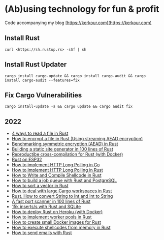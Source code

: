 # (Ab)using technology for fun & profit

Code accompanying my blog [https://kerkour.com](https://kerkour.com)

## Install Rust

```ShellSession
curl <https://sh.rustup.rs> -sSf | sh
```

## Install Rust Updater

```ShellSession
cargo install cargo-update && cargo install cargo-audit && cargo install cargo-audit --features=fix
```

## Fix Cargo Vulnerabilities

```ShellSession
cargo install-update -a && cargo update && cargo audit fix
```

## 2022

* [4 ways to read a file in Rust](https://kerkour.com/rust-read-file)
* [How to encrypt a file in Rust (Using streaming AEAD encryption)](https://kerkour.com/rust-file-encryption)
* [Benchmarking symmetric encryption (AEAD) in Rust](https://kerkour.com/rust-symmetric-encryption-aead-benchmark/)
* [Building a static site generator in 100 lines of Rust](https://kerkour.com/rust-static-site-generator)
* [Reproductibe cross-compilation for Rust (with Docker)](https://kerkour.com/rust-reproductible-cross-compilation-with-docker/)
* [Rust on ESP32](https://kerkour.com/rust-on-esp32)
* [How to implement HTTP Long Polling in Go](https://kerkour.com/go-http-long-polling/)
* [How to implement HTTP Long Polling in Rust](https://kerkour.com/rust-http-long-polling/)
* [How to Write and Compile Shellcode in Rust](https://kerkour.com/shellcode-in-rust/)
* [How to build a job queue with Rust and PostgreSQL](https://kerkour.com/rust-job-queue-with-postgresql/)
* [How to sort a vector in Rust](https://kerkour.com/rust-how-to-sort-a-vector/)
* [How to deal with large Cargo workspaces in Rust](https://kerkour.com/rust-large-cargo-workspace/)
* [Rust, How to convert String to Int and Int to String](https://kerkour.com/rust-string-to-int-and-int-to-string/)
* [A fast port scanner in 100 lines of Rust](https://kerkour.com/rust-fast-port-scanner/)
* [15k inserts/s with Rust and SQLite](https://kerkour.com/high-performance-rust-with-sqlite/)
* [How to deploy Rust on Heroku (with Docker)](https://kerkour.com/deploy-rust-on-heroku-with-docker/)
* [How to implement worker pools in Rust](https://kerkour.com/rust-worker-pool/)
* [How to create small Docker images for Rust](https://kerkour.com/rust-small-docker-image/)
* [How to execute shellcodes from memory in Rust](https://kerkour.com/rust-execute-from-memory/)
* [How to send emails with Rust](https://kerkour.com/rust-send-email/)
